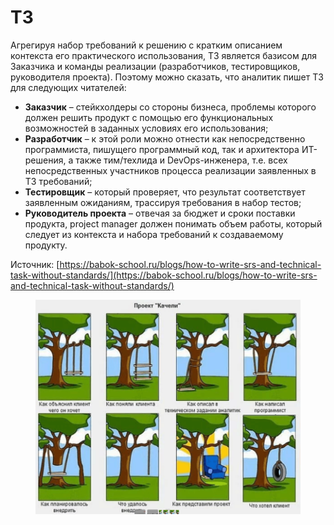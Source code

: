 # ТЗ

Агрегируя набор требований к решению с кратким описанием контекста его практического использования, ТЗ является базисом для Заказчика и команды реализации (разработчиков, тестировщиков, руководителя проекта). Поэтому можно сказать, что аналитик пишет ТЗ для следующих читателей:

* **Заказчик** – стейкхолдеры со стороны бизнеса, проблемы которого должен решить продукт с помощью его функциональных возможностей в заданных условиях его использования;
* **Разработчик** – к этой роли можно отнести как непосредственно программиста, пишущего программный код, так и архитектора ИТ-решения, а также тим/техлида и DevOps-инженера, т.е. всех непосредственных участников процесса реализации заявленных в ТЗ требований;
* **Тестировщик** – который проверяет, что результат соответствует заявленным ожиданиям, трассируя требования в набор тестов;
* **Руководитель проекта** – отвечая за бюджет и сроки поставки продукта, project manager должен понимать объем работы, который следует из контекста и набора требований к создаваемому продукту.

Источник: [https://babok-school.ru/blogs/how-to-write-srs-and-technical-task-without-standards/](https://babok-school.ru/blogs/how-to-write-srs-and-technical-task-without-standards/)

<figure><img src="../.gitbook/assets/image.png" alt=""><figcaption></figcaption></figure>

